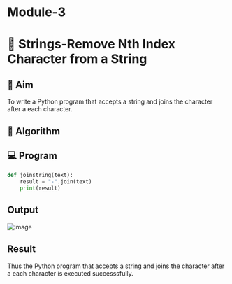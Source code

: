 # Module-3
# 🧹 Strings-Remove Nth Index Character from a String

## 🎯 Aim
To write a Python program that accepts a string and joins the character after a each character.

## 🧠 Algorithm


## 💻 Program
``` python
def joinstring(text):
    result = "-".join(text)
    print(result)
```

## Output
![image](https://github.com/user-attachments/assets/7f42a660-e147-424c-b6b3-1eff73eed1fc)

## Result
Thus the Python program that accepts a string and joins the character after a each character is executed successsfully.
